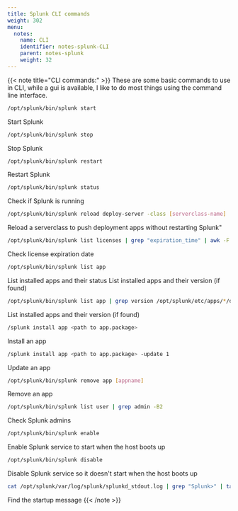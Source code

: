 ```yaml
---
title: Splunk CLI commands
weight: 302
menu:
  notes:
    name: CLI
    identifier: notes-splunk-CLI
    parent: notes-splunk
    weight: 32
---
```


<div style="display: block; width: 100%; max-width: none;">

<!-- CLI commands: -->
{{< note title="CLI commands:" >}}
These are some basic commands to use in CLI, while a gui is available, I like to do most things using the command line interface.
```bash
/opt/splunk/bin/splunk start
```
Start Splunk
```bash
/opt/splunk/bin/splunk stop
```
Stop Splunk
```bash
/opt/splunk/bin/splunk restart
```
Restart Splunk
```bash
/opt/splunk/bin/splunk status
```
Check if Splunk is running
```bash
/opt/splunk/bin/splunk reload deploy-server -class [serverclass-name]
```
Reload a serverclass to push deployment apps without restarting Splunk"
```bash
/opt/splunk/bin/splunk list licenses | grep "expiration_time" | awk -F':' '{print $2}' | xargs -I{} date -d @{} +"%Y-%m-%d %H:%M:%S"
```
Check license expiration date
```bash
/opt/splunk/bin/splunk list app
```
List installed apps and their status
List installed apps and their version (if found)
```bash
/opt/splunk/bin/splunk list app | grep version /opt/splunk/etc/apps/*/default/app.conf
```
List installed apps and their version (if found)
```bash
/splunk install app <path to app.package>
```
Install an app
```bash
/splunk install app <path to app.package> -update 1
```
Update an app
```bash
/opt/splunk/bin/splunk remove app [appname]
```
Remove an app
```bash
/opt/splunk/bin/splunk list user | grep admin -B2
```
Check Splunk admins
```bash
/opt/splunk/bin/splunk enable
```
Enable Splunk service to start when the host boots up
```bash
/opt/splunk/bin/splunk disable
```
Disable Splunk service so it doesn't start when the host boots up
```bash
cat /opt/splunk/var/log/splunk/splunkd_stdout.log | grep "Splunk>" | tail -n 1
```
Find the startup message
{{< /note >}}

</div>